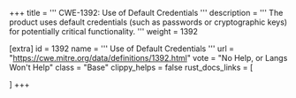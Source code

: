 +++
title = '''
CWE-1392: Use of Default Credentials
'''
description	= '''
The product uses default credentials (such as passwords or cryptographic keys) for potentially critical functionality.
'''
weight = 1392

[extra]
id = 1392
name = '''
Use of Default Credentials
'''
url = "https://cwe.mitre.org/data/definitions/1392.html"
vote = "No Help, or Langs Won't Help"
class = "Base"
clippy_helps = false
rust_docs_links = [
	
]
+++
